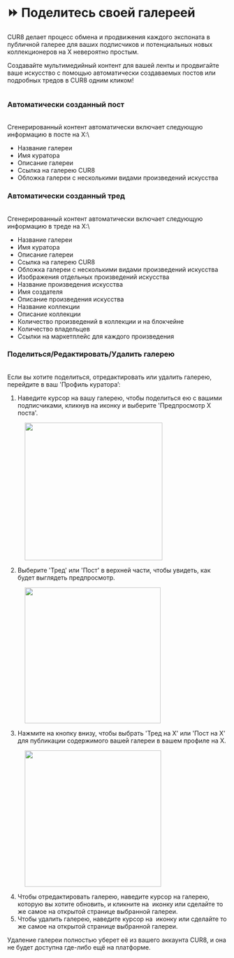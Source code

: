 # ⏩ Поделитесь своей галереей

CUR8 делает процесс обмена и продвижения каждого экспоната в публичной галерее для ваших подписчиков и потенциальных новых коллекционеров на X невероятно простым.

Создавайте мультимедийный контент для вашей ленты и продвигайте ваше искусство с помощью автоматически создаваемых постов или подробных тредов в CUR8 одним кликом!\
&#x20;

<figure><img src="../../.gitbook/assets/Untitled design.gif" alt=""><figcaption></figcaption></figure>

### Автоматически созданный пост

\
Сгенерированный контент автоматически включает следующую информацию в посте на X:\


* Название галереи
* Имя куратора
* Описание галереи
* Ссылка на галерею CUR8
* Обложка галереи с несколькими видами произведений искусства

### Автоматически созданный тред

\
Сгенерированный контент автоматически включает следующую информацию в треде на X:\


* Название галереи
* Имя куратора
* Описание галереи
* Ссылка на галерею CUR8
* Обложка галереи с несколькими видами произведений искусства
* Изображения отдельных произведений искусства
* Название произведения искусства
* Имя создателя
* Описание произведения искусства
* Название коллекции
* Описание коллекции
* Количество произведений в коллекции и на блокчейне
* Количество владельцев&#x20;
* Ссылки на маркетплейс для каждого произведения

### Поделиться/Редактировать/Удалить галерею

\
Если вы хотите поделиться, отредактировать или удалить галерею, перейдите в ваш 'Профиль куратора’:

1. Наведите курсор на вашу галерею, чтобы поделиться ею с вашими подписчиками, кликнув на <img src="../../.gitbook/assets/Screenshot 2024-07-10 at 15.26.24.png" alt="" data-size="line">иконку и выберите 'Предпросмотр X поста'.&#x20;

<figure><img src="../../.gitbook/assets/Screenshot 2025-04-02 at 10.21.41.png" alt="" width="315"><figcaption></figcaption></figure>

2. Выберите 'Тред' или 'Пост' в верхней части, чтобы увидеть, как будет выглядеть предпросмотр.

<figure><img src="../../.gitbook/assets/Screenshot 2025-04-02 at 10.30.56.png" alt="" width="311"><figcaption></figcaption></figure>

3. Нажмите на кнопку внизу, чтобы выбрать 'Тред на X' или 'Пост на X' для публикации содержимого вашей галереи в вашем профиле на X.

<figure><img src="../../.gitbook/assets/Screenshot 2025-04-02 at 10.32.57.png" alt="" width="312"><figcaption></figcaption></figure>

4. Чтобы отредактировать галерею, наведите курсор на галерею, которую вы хотите обновить, и кликните на <img src="../../.gitbook/assets/Screenshot 2024-04-12 at 11.39.40.png" alt="" data-size="line"> иконку или сделайте то же самое на открытой странице выбранной галереи.
5. Чтобы удалить галерею, наведите курсор на <img src="../../.gitbook/assets/Screenshot 2024-04-12 at 11.40.39.png" alt="" data-size="line"> иконку или сделайте то же самое на открытой странице выбранной галереи.

Удаление галереи полностью уберет её из вашего аккаунта CUR8, и она не будет доступна где-либо ещё на платформе.
